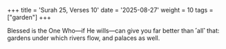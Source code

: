 +++
title = 'Surah 25, Verses 10'
date = '2025-08-27'
weight = 10
tags = ["garden"]
+++

Blessed is the One Who—if He wills—can give you far better than ˹all˺ that: gardens under which rivers flow, and palaces as well.
